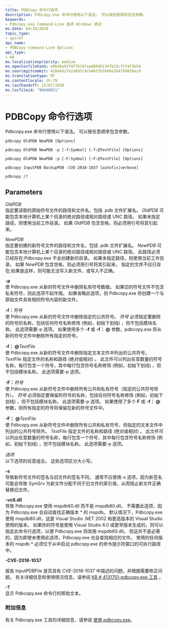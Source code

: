 ```yaml
---
title: PDBCopy 命令行选项
description: Pdbcopy.exe 命令行使用以下语法。 可以按任意顺序包含参数。
keywords:
- Pdbcopy.exe Command-Line 选项 Windows 调试
ms.date: 04/10/2018
topic_type:
- apiref
api_name:
- PDBCopy Command-Line Options
api_type:
- NA
ms.localizationpriority: medium
ms.openlocfilehash: e86d9a9174f7610faad89d6134fb23cf2f4f3b58
ms.sourcegitcommit: 418e6617e2a695c9cb4b37b5b60e264760858acd
ms.translationtype: MT
ms.contentlocale: zh-CN
ms.lasthandoff: 12/07/2020
ms.locfileid: "96840831"
---
```

# <a name="pdbcopy-command-line-options"></a>PDBCopy 命令行选项


Pdbcopy.exe 命令行使用以下语法。 可以按任意顺序包含参数。

```dbgcmd
pdbcopy OldPDB NewPDB [Options] 

pdbcopy OldPDB NewPDB -p [-f:Symbol] [-f:@TextFile] [Options] 

pdbcopy OldPDB NewPDB -p [-F:Symbol] [-F:@TextFile] [Options] 

pdbcopy InputPDB BackupPDB -CVE-2018-1037 [autofix|verbose]

pdbcopy /? 
```

## <a name="span-idparametersspanspan-idparametersspanspan-idparametersspanparameters"></a><span id="Parameters"></span><span id="parameters"></span><span id="PARAMETERS"></span>Parameters


<span id="_______OldPDB______"></span><span id="_______oldpdb______"></span><span id="_______OLDPDB______"></span>*OldPDB*   
指定要读取的原始符号文件的路径和文件名，包括 .pdb 文件扩展名。 *OldPDB* 可能包含本地计算机上某个目录的绝对路径或相对路径或 UNC 路径。 如果未指定路径，则使用当前工作目录。 如果 *OldPDB* 包含空格，则必须用引号将其引起来。

<span id="_______NewPDB______"></span><span id="_______newpdb______"></span><span id="_______NEWPDB______"></span>*NewPDB*   
指定要创建的新符号文件的路径和文件名，包括 .pdb 文件扩展名。 *NewPDB* 可能包含本地计算机上某个目录的绝对路径或相对路径或 UNC 路径。 此路径必须已经存在;Pdbcopy.exe 不会创建新的目录。 如果未指定路径，则使用当前工作目录。 如果 *NewPDB* 包含空格，则必须用引号将其引起来。 指定的文件不应已存在;如果是这样，则可能无法写入新文件，或写入不正确。

<span id="_______-p______"></span><span id="_______-P______"></span>**-p**   
使 Pdbcopy.exe 从新的符号文件中删除私有符号数据。 如果旧的符号文件不包含私有符号，则此选项不起作用。 如果省略此选项，则 Pdbcopy.exe 将创建一个与原始文件具有相同符号内容的新文件。

<span id="-f_Symbol"></span><span id="-f_symbol"></span><span id="-F_SYMBOL"></span>**-f：**<em>符号</em>  
使 Pdbcopy.exe 从新的符号文件中删除指定的公共符号。 *符号* 必须指定要删除的符号的名称，包括任何符号名称修饰 (例如，初始下划线) ，但不包括模块名称。 此选项需要-p 选项。 如果使用多个 **-f** 或 **-f： @** 参数，pdbcopy.exe 将从新的符号文件中删除所有指定的符号。

<span id="-f__TextFile"></span><span id="-f__textfile"></span><span id="-F__TEXTFILE"></span>**-f： @**<em>TextFile</em>  
使 Pdbcopy.exe 从新的符号文件中删除指定文本文件中列出的公共符号。 *TextFile* 指定文件的名称和路径 (绝对或相对) 。 此文件可以列出任意数量的符号名称，每行包含一个符号，其中每行包含符号名称修饰 (例如，初始下划线) ，但不包括模块名称。 此选项需要-p 选项。

<span id="-F_Symbol"></span><span id="-f_symbol"></span><span id="-F_SYMBOL"></span>**-F：**<em>符号</em>  
使 Pdbcopy.exe 从新符号文件中删除所有公共和私有符号（指定的公共符号除外）。 *符号* 必须指定要保留的符号的名称，包括任何符号名称修饰 (例如，初始下划线) ，但不包括模块名称。 此选项需要-p 选项。 如果使用了多个 **F** 或 **-f： @** 参数，则所有指定的符号将保留在新的符号文件中。

<span id="-F__TextFile"></span><span id="-f__textfile"></span><span id="-F__TEXTFILE"></span>**-F： @**<em>TextFile</em>  
使 Pdbcopy.exe 从新符号文件中删除所有公共和私有符号，但指定的文本文件中列出的公共符号除外。 *TextFile* 指定文件的名称和路径 (绝对或相对) 。 此文件可以列出任意数量的符号名称，每行包含一个符号，其中每行包含符号名称修饰 (例如，初始下划线) ，但不包括模块名称。 此选项需要-p 选项。

<span id="_______Options______"></span><span id="_______options______"></span><span id="_______OPTIONS______"></span>*选项*   
以下选项的任意组合。 这些选项区分大小写。

<span id="-s"></span><span id="-S"></span>**-s**  
导致新符号文件的签名与旧文件的签名不同。 通常不应使用-s 选项，因为新签名可能会导致 SymSrv 为新文件分配不同于旧文件的索引值，从而阻止新文件正确替换旧文件。

<span id="-vc6"></span><span id="-VC6"></span>**-vc6.dll**  
导致 Pdbcopy.exe 使用 mspdb60.dll 而不是 mspdb80.dll。 不需要此选项，因为 Pdbcopy.exe 会自动查找正确版本 \* 的 mspdb。 默认情况下，Pdbcopy.exe 使用 mspdb80.dll，这是 Visual Studio .NET 2002 和更高版本的 Visual Studio 使用的版本。 如果你的符号是使用 Visual Studio 6.0 或更早版本生成的，则可以指定此命令行选项，以便 Pdbcopy.exe 将改用 mspdb60.dll。 但这并不是必需的，因为即使未使用此选项，Pdbcopy.exe 也会查找相应的文件。 使用的任何版本的 mspdb \* 必须位于从中启动 pdbcopy.exe 的命令提示符窗口的可执行路径中。


<span id="CVE-2018-1037"></span>**-CVE-2018-1037**   

报告 InputPDBFile 是否具有 CVE-2018-1037 中描述的问题，并根据需要修正问题。 有关详细信息和使用情况信息，请参阅 [KB # 4131751-pdbcopy.exe 工具](https://support.microsoft.com/help/4131751/pdbcopy-update-to-fix-pdb-security-issue) 。


<span id="_______-_______"></span> **-?**   
显示 Pdbcopy.exe 命令行的帮助文本。



### <a name="span-idadditional_informationspanspan-idadditional_informationspanspan-idadditional_informationspanadditional-information"></a><span id="Additional_Information"></span><span id="additional_information"></span><span id="ADDITIONAL_INFORMATION"></span>附加信息

有关 Pdbcopy.exe 工具的详细信息，请参阅 [使用 pdbcopy.exe](using-pdbcopy.md)。

 

 





